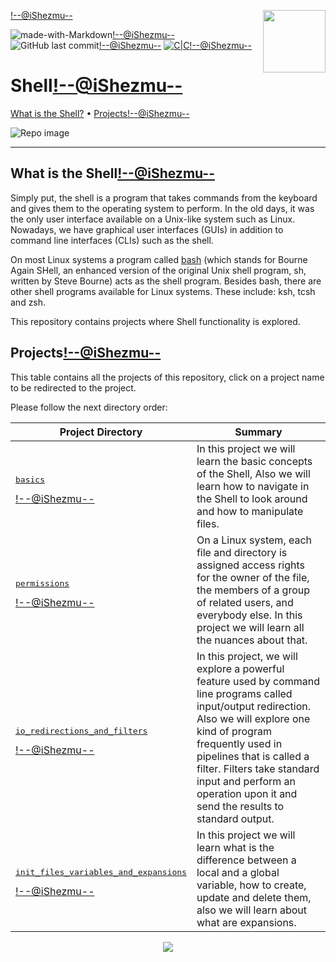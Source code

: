 <img align='right' src='https://user-images.githubusercontent.com/5713670/87202985-820dcb80-c2b6-11ea-9f56-7ec461c497c3.gif' width='100'><!--@iShezmu-->

![made-with-Markdown](https://img.shields.io/badge/Made%20with-Markdown-1f425f.svg)<!--@iShezmu-->
![GitHub last commit](https://img.shields.io/github/last-commit/iShezmu/holbertonschool-shell)<!--@iShezmu-->
[![C|C](https://img.shields.io/badge/Repo-365%20commits-orange.svg)](https://sourcerer.io/iShezmu)<!--@iShezmu-->

# Shell<!--@iShezmu-->

[What is the Shell?](#what-is-the-shell)</a> • [Projects](#projects)<!--@iShezmu-->

![Repo image](https://i.imgur.com/limb6u3.jpg)

---

## What is the Shell<!--@iShezmu-->

Simply put, the shell is a program that takes commands from the keyboard and gives them to the operating system to perform. In the old days, it was the only user interface available on a Unix-like system such as Linux. Nowadays, we have graphical user interfaces (GUIs) in addition to command line interfaces (CLIs) such as the shell.

On most Linux systems a program called [bash](http://linuxcommand.org/lc3_man_pages/bash1.html) (which stands for Bourne Again SHell, an enhanced version of the original Unix shell program, sh, written by Steve Bourne) acts as the shell program. Besides bash, there are other shell programs available for Linux systems. These include: ksh, tcsh and zsh.

This repository contains projects where Shell functionality is explored.

## Projects<!--@iShezmu-->

This table contains all the projects of this repository, click on a project name to be redirected to the project.

Please follow the next directory order:

| Project Directory | Summary |
| --- | --- |
| <pre>[basics](basics)</pre><!--@iShezmu--> | In this project we will learn the basic concepts of the Shell, Also we will learn how to navigate in the Shell to look around and how to manipulate files. |
| <pre>[permissions](permissions)</pre><!--@iShezmu--> | On a Linux system, each file and directory is assigned access rights for the owner of the file, the members of a group of related users, and everybody else. In this project we will learn all the nuances about that. |
| <pre>[io_redirections_and_filters](io_redirections_and_filters)</pre><!--@iShezmu--> | In this project, we will explore a powerful feature used by command line programs called input/output redirection. Also we will explore one kind of program frequently used in pipelines that is called a filter. Filters take standard input and perform an operation upon it and send the results to standard output.  |
| <pre>[init_files_variables_and_expansions](init_files_variables_and_expansions)</pre><!--@iShezmu--> | In this project we will learn what is the difference between a local and a global variable, how to create, update and delete them, also we will learn about what are expansions. |

<p align="center">
  <img src="https://capsule-render.vercel.app/api?type=waving&color=gradient&height=60&section=footer"/>
</p>
